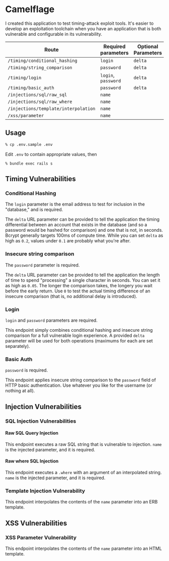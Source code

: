 # Camelflage

I created this application to test timing-attack exploit tools.  It's easier to
develop an exploitation toolchain when you have an application that is both
vulnerable and configurable in its vulnerability.

Route | Required parameters | Optional Parameters
--- | --- | ---
`/timing/conditional_hashing` | `login` | `delta`
`/timing/string_comparison` | `password` | `delta`
`/timing/login` | `login`, `password` | `delta`
`/timing/basic_auth` | `password` | `delta`
`/injections/sql/raw_sql` | `name` |
`/injections/sql/raw_where` | `name` |
`/injections/template/interpolation` | `name` |
`/xss/parameter` | `name` |

## Usage
```bash
% cp .env.sample .env
```
Edit `.env` to contain appropriate values, then
```
% bundle exec rails s
```

## Timing Vulnerabilities
### Conditional Hashing

The `login` parameter is the email address to test for inclusion in the
"database," and is required.

The `delta` URL parameter can be provided to tell the application the timing
differential between an account that exists in the database (and so a password
would be hashed for comparison) and one that is not, in seconds.  Bcrypt
generally targets 100ms of compute time.  While you can set `delta` as high as
`0.2`, values under `0.1` are probably what you're after.

### Insecure string comparison

The `password` parameter is required.

The `delta` URL parameter can be provided to tell the application the length of
time to spend "processing" a single character in seconds.  You can set it as
high as `0.05`.  The longer the comparison takes, the longery you wait before
the early return.  Use `0` to test the actual timing difference of an insecure
comparison (that is, no additional delay is introduced).

### Login

`login` and `password` parameters are required.

This endpoint simply combines conditional hashing and insecure string comparison
for a full vulnerable login experience.  A provided `delta` parameter will be
used for both operations (maximums for each are set separately).

### Basic Auth

`password` is required.

This endpoint applies insecure string comparison to the `password` field of HTTP basic
authentication.  Use whatever you like for the username (or nothing at all).

## Injection Vulnerabilities

### SQL Injection Vulnerabilities

#### Raw SQL Query Injection

This endpoint executes a raw SQL string that is vulnerable to injection.
`name` is the injected parameter, and it is required.

#### Raw where SQL Injection

This endpoint executes a `.where` with an argument of an interpolated string.
`name` is the injected parameter, and it is required.

### Template Injection Vulnerability

This endpoint interpolates the contents of the `name` parameter into an ERB
template.

## XSS Vulnerabilities

### XSS Parameter Vulnerability

This endpoint interpolates the contents of the `name` parameter into an HTML
template.
